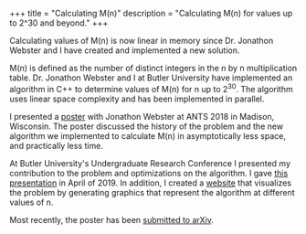 +++
title = "Calculating M(n)"
description = "Calculating M(n) for values up to 2^30 and beyond."
+++

Calculating values of M(n) is now linear in memory since Dr. Jonathon Webster and I have created and implemented a new solution.

<!-- more -->

M(n) is defined as the number of distinct integers in the n by n multiplication table.  Dr. Jonathon Webster and I at Butler University have implemented an algorithm in C++ to determine values of M(n) for n up to 2<sup>30</sup>.  The algorithm uses linear space complexity and has been implemented in parallel.

I presented a [poster](http://www.math.grinnell.edu/~paulhusj/ants2018/ppresent.html) with Jonathon Webster at ANTS 2018 in Madison, Wisconsin.  The poster discussed the history of the problem and the new algorithm we implemented to calculate M(n) in asymptotically less space, and practically less time.

At Butler University's Undergraduate Research Conference I presented my contribution to the problem and optimizations on the algorithm.  I gave [this presentation](https://slides.com/rutrum/urc2019/#/) in April of 2019.  In addition, I created a [website](https://rutrum.github.io/multiplication-table) that visualizes the problem by generating graphics that represent the algorithm at different values of n.

Most recently, the poster has been [submitted to arXiv](https://arxiv.org/abs/1908.04251).
